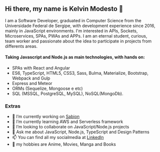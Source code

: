 ## Hi there, my name is Kelvin Modesto 👋

I am a Software Developer, graduated in Computer Science from the Universidade Federal de Sergipe, with development experience since 2016, mainly in JavaScript environments. I'm interested in APIs, Sockets, Microservices, SPAs, PWAs and APPs. I am an eternal student, curious, team worker and passionate about the idea to participate in projects from differents areas.

#### Taking Javascript and Node.js as main technologies, with hands on:

- SPAs with React and Angular
- ES6, TypeScript, HTML5, CSS3, Sass, Bulma, Materialize, Bootstrap, Webpack and Gulp
- Express and Meteor
- ORMs (Sequelize, Mongoose e etc)
- SQL (MSSQL, PostgreSQL, MySQL), NoSQL(MongoDb).

### Extras
- 🔭 I’m currently working on [Sabion](http://sabion.com.br/)
- 🌱 I’m currently learning AWS and Serverless framework
- 👯 I’m looking to collaborate on JavaScript/Node.js projects
- 💬 Ask me about JavaScript, Node.js, TypeScript and Design Patterns
- 📫 You can find all my socialmedia at [LinkedIn](https://www.linkedin.com/in/kelvinmodesto/)
- 👋 my hobbies are Anime, Movies, Manga and Books
